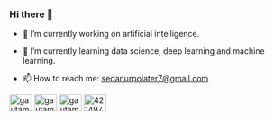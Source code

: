 ### Hi there 👋


- 🔭 I’m currently working on artificial intelligence.

- 🌱 I’m currently learning data science, deep learning and machine learning.

- 📫 How to reach me: sedanurpolater7@gmail.com

<a href="https://www.linkedin.com/in/sedanurpolater/" target="blank"><img align="center" src="https://raw.githubusercontent.com/rahuldkjain/github-profile-readme-       generator/master/src/images/icons/Social/linked-in-alt.svg" alt="gautamkrishnar" height="30" width="40" /></a>
<a href="https://www.instagram.com/sedanurpolater/" target="blank"><img align="center" src="https://raw.githubusercontent.com/rahuldkjain/github-profile-readme-         generator/master/src/images/icons/Social/instagram.svg" alt="gautamkrishnar" height="30" width="40" /></a>
<a href="https://medium.com/@sedanurpolater" target="blank"><img align="center" src="https://raw.githubusercontent.com/rahuldkjain/github-profile-readme-generator/master/src/images/icons/Social/medium.svg" alt="gautamkrishnar" height="30" width="40" /></a>
<a href="https://stackoverflow.com/users/18040865/seda-nur-polater" target="blank"><img align="center" src="https://raw.githubusercontent.com/rahuldkjain/github-profile-readme-generator/master/src/images/icons/Social/stack-overflow.svg" alt="4214976" height="30" width="40" /></a>


